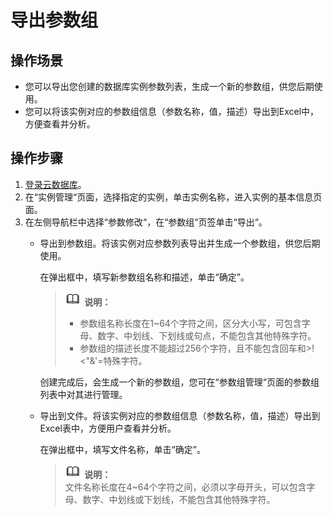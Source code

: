 # 导出参数组<a name="rds_10_0042"></a>

## 操作场景<a name="s3f768a69cfd9478a86afd672d6de4a22"></a>

-   您可以导出您创建的数据库实例参数列表，生成一个新的参数组，供您后期使用。
-   您可以将该实例对应的参数组信息（参数名称，值，描述）导出到Excel中，方便查看并分析。

## 操作步骤<a name="s9845047eb1d344988406d748d741eea0"></a>

1.  [登录云数据库](https://support.huaweicloud.com/qs-rds/rds_login.html)。
2.  在“实例管理“页面，选择指定的实例，单击实例名称，进入实例的基本信息页面。
3.  在左侧导航栏中选择“参数修改“，在“参数组“页签单击“导出“。
    -   导出到参数组。将该实例对应参数列表导出并生成一个参数组，供您后期使用。

        在弹出框中，填写新参数组名称和描述，单击“确定”。

        >![](public_sys-resources/icon-note.gif) **说明：**   
        >-   参数组名称长度在1\~64个字符之间，区分大小写，可包含字母、数字、中划线、下划线或句点，不能包含其他特殊字符。  
        >-   参数组的描述长度不能超过256个字符，且不能包含回车和\>!<"&'=特殊字符。  

        创建完成后，会生成一个新的参数组，您可在“参数组管理“页面的参数组列表中对其进行管理。

    -   导出到文件。将该实例对应的参数组信息（参数名称，值，描述）导出到Excel表中，方便用户查看并分析。

        在弹出框中，填写文件名称，单击“确定”。

        >![](public_sys-resources/icon-note.gif) **说明：**   
        >文件名称长度在4\~64个字符之间，必须以字母开头，可以包含字母、数字、中划线或下划线，不能包含其他特殊字符。  



